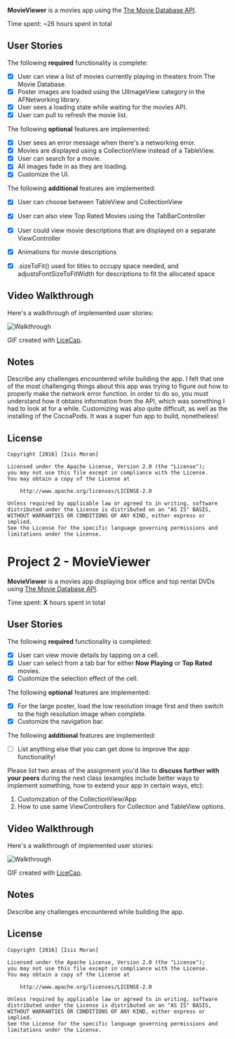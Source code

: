 <b>MovieViewer</b> is a movies app using the [The Movie Database API](http://docs.themoviedb.apiary.io/#).

Time spent: ~26 hours spent in total

## User Stories

The following **required** functionality is complete:

- [x] User can view a list of movies currently playing in theaters from The Movie Database.
- [x] Poster images are loaded using the UIImageView category in the AFNetworking library.
- [x] User sees a loading state while waiting for the movies API.
- [x] User can pull to refresh the movie list.

The following **optional** features are implemented:

- [x] User sees an error message when there's a networking error.
- [x] Movies are displayed using a CollectionView instead of a TableView.
- [x] User can search for a movie.
- [x] All images fade in as they are loading.
- [x] Customize the UI.

The following **additional** features are implemented:

- [x] User can choose between TableView and CollectionView
- [x] User can also view Top Rated Movies using the TabBarController
- [x] User could view movie descriptions that are displayed on a separate ViewController
- [x] Animations for movie descriptions
- [x] .sizeToFit() used for titles to occupy space needed, and adjustsFontSizeToFitWidth for descriptions to fit the allocated space


## Video Walkthrough 

Here's a walkthrough of implemented user stories:

![Walkthrough](MovieDatabaseFinal.gif)
 

GIF created with [LiceCap](http://www.cockos.com/licecap/).

## Notes
Describe any challenges encountered while building the app.
I felt that one of the most challenging things about this app was trying to figure out how to properly make the network error function. In order to do so, you must understand how it obtains information from the API, which was something I had to look at for a while. Customizing was also quite difficult, as well as the installing of the CocoaPods. It was a super fun app to build, nonetheless!

## License

    Copyright [2016] [Isis Moran]

    Licensed under the Apache License, Version 2.0 (the "License");
    you may not use this file except in compliance with the License.
    You may obtain a copy of the License at

        http://www.apache.org/licenses/LICENSE-2.0

    Unless required by applicable law or agreed to in writing, software
    distributed under the License is distributed on an "AS IS" BASIS,
    WITHOUT WARRANTIES OR CONDITIONS OF ANY KIND, either express or implied.
    See the License for the specific language governing permissions and
    limitations under the License.


# Project 2 - <b>MovieViewer</b>

<b>MovieViewer</b> is a movies app displaying box office and top rental DVDs using [The Movie Database API](http://docs.themoviedb.apiary.io/#).

Time spent: **X** hours spent in total

## User Stories

The following **required** functionality is completed:

- [x] User can view movie details by tapping on a cell.
- [x] User can select from a tab bar for either **Now Playing** or **Top Rated** movies.
- [x] Customize the selection effect of the cell.

The following **optional** features are implemented:

- [x] For the large poster, load the low resolution image first and then switch to the high resolution image when complete.
- [x] Customize the navigation bar.

The following **additional** features are implemented:

- [ ] List anything else that you can get done to improve the app functionality!

Please list two areas of the assignment you'd like to **discuss further with your peers** during the next class (examples include better ways to implement something, how to extend your app in certain ways, etc):

1. Customization of the CollectionView/App 
2. How to use same ViewControllers for Collection and TableView options.

## Video Walkthrough 

Here's a walkthrough of implemented user stories:

![Walkthrough](MovieDatabase5.gif)

GIF created with [LiceCap](http://www.cockos.com/licecap/).

## Notes

Describe any challenges encountered while building the app.

## License

    Copyright [2016] [Isis Moran]

    Licensed under the Apache License, Version 2.0 (the "License");
    you may not use this file except in compliance with the License.
    You may obtain a copy of the License at

        http://www.apache.org/licenses/LICENSE-2.0

    Unless required by applicable law or agreed to in writing, software
    distributed under the License is distributed on an "AS IS" BASIS,
    WITHOUT WARRANTIES OR CONDITIONS OF ANY KIND, either express or implied.
    See the License for the specific language governing permissions and
    limitations under the License.

